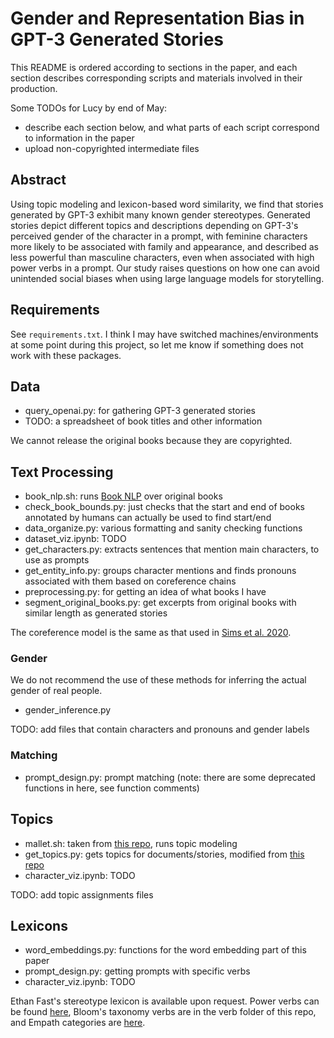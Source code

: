 # Gender and Representation Bias in GPT-3 Generated Stories

This README is ordered according to sections in the paper, and each section describes corresponding scripts and materials involved in their production. 

Some TODOs for Lucy by end of May: 

- describe each section below, and what parts of each script correspond to information in the paper 
- upload non-copyrighted intermediate files 

## Abstract
Using topic modeling and lexicon-based word similarity, we find that stories generated by GPT-3 exhibit many known gender stereotypes. Generated stories depict different topics and descriptions depending on GPT-3's perceived gender of the character in a prompt, with feminine characters more likely to be associated with family and appearance, and described as less powerful than masculine characters, even when associated with high power verbs in a prompt. Our study raises questions on how one can avoid unintended social biases when using large language models for storytelling.

## Requirements 

See `requirements.txt`. I think I may have switched machines/environments at some point during this project, so let me know if something does not work with these packages. 

## Data

- query\_openai.py: for gathering GPT-3 generated stories
- TODO: a spreadsheet of book titles and other information

We cannot release the original books because they are copyrighted. 

## Text Processing 

- book\_nlp.sh: runs [Book NLP](https://github.com/dbamman/book-nlp) over original books
- check\_book\_bounds.py: just checks that the start and end of books annotated by humans can actually be used to find start/end 
- data\_organize.py: various formatting and sanity checking functions
- dataset\_viz.ipynb: TODO
- get\_characters.py: extracts sentences that mention main characters, to use as prompts 
- get\_entity\_info.py: groups character mentions and finds pronouns associated with them based on coreference chains 
- preprocessing.py: for getting an idea of what books I have
- segment\_original\_books.py: get excerpts from original books with similar length as generated stories 

The coreference model is the same as that used in [Sims et al. 2020](https://github.com/mbwsims/literary-information-propagation/blob/master/run_pipeline.sh).

### Gender 

We do not recommend the use of these methods for inferring the actual gender of real people. 

- gender\_inference.py

TODO: add files that contain characters and pronouns and gender labels 

### Matching

- prompt\_design.py: prompt matching (note: there are some deprecated functions in here, see function comments)

## Topics

- mallet.sh: taken from [this repo](https://github.com/ddemszky/textbook-analysis), runs topic modeling
- get\_topics.py: gets topics for documents/stories, modified from [this repo](https://github.com/ddemszky/textbook-analysis)
- character\_viz.ipynb: TODO

TODO: add topic assignments files 

## Lexicons

- word\_embeddings.py: functions for the word embedding part of this paper 
- prompt\_design.py: getting prompts with specific verbs 
- character\_viz.ipynb: TODO

Ethan Fast's stereotype lexicon is available upon request. Power verbs can be found [here](https://homes.cs.washington.edu/~msap/movie-bias/), Bloom's taxonomy verbs are in the verb folder of this repo, and Empath categories are [here](https://github.com/Ejhfast/empath-client/blob/master/empath/data/categories.tsv). 
